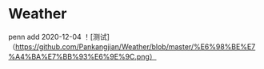 # Weather
penn add 2020-12-04
！[测试]（https://github.com/Pankangjian/Weather/blob/master/%E6%98%BE%E7%A4%BA%E7%BB%93%E6%9E%9C.png）
